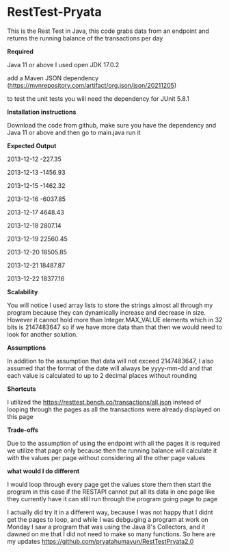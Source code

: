 # RestTest-Pryata
 This is the Rest Test in Java, this code grabs data from an endpoint and returns the running balance of the transactions per day 
 
**Required**

Java 11 or above I used open JDK 17.0.2

 add a Maven JSON dependency (https://mvnrepository.com/artifact/org.json/json/20211205)
 
to test the unit tests you will need the dependency for JUnit 5.8.1

**Installation instructions**

Download the code from github, make sure you have the dependency and Java 11 or above and then go to main.java run it 

**Expected Output**

2013-12-12 -227.35 

2013-12-13 -1456.93

2013-12-15 -1462.32

2013-12-16 -6037.85

2013-12-17 4648.43

2013-12-18 2807.14

2013-12-19 22560.45

2013-12-20 18505.85

2013-12-21 18487.87

2013-12-22 18377.16

**Scalability**

You will notice I used array lists to store the strings almost all through my program because they can dynamically increase and decrease in size. However it cannot hold more than Integer.MAX_VALUE elements which in 32 bits is  2147483647 so if we have more data than that then we would need to look for another solution. 

**Assumptions**

In addition to the assumption that data will not exceed 2147483647, I also assumed that the format of the date will always be yyyy-mm-dd and that each value is calculated to up to 2 decimal places without rounding 

**Shortcuts**

 I utilized the https://resttest.bench.co/transactions/all.json instead of looping through the pages as all the transactions were already displayed on this page 

**Trade-offs**

Due to the assumption of using the endpoint with all the pages it is required we utilize that page only because then the running balance will calculate it with the values per page without considering all the other page values 

**what would I do different**

I would loop through every page get the values store them then start the program in this case if the RESTAPI cannot put all its data in one page like they currently have it can still run through the program going page to page 

I actually did try it in a different way, because I was not happy that I didnt get the pages to loop, and while I was debguging a program at work on Monday I saw a program that was using the Java 8's Collectors, and it dawned on me that I did not need to make so many functions. So here are my updates https://github.com/pryatahumayun/RestTestPryata2.0 

